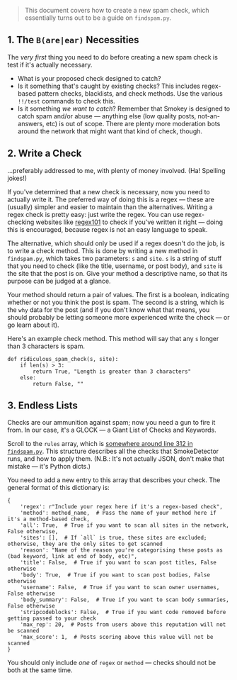 > This document covers how to create a new spam check, which essentially turns out to be a guide on `findspam.py`.

## 1. The `B(are|ear)` Necessities
The *very first* thing you need to do before creating a new spam check is test if it's actually necessary.

- What is your proposed check designed to catch?
- Is it something that's caught by existing checks? This includes regex-based pattern checks, blacklists, and check methods. Use the various `!!/test` commands to check this.
- Is it something *we want to catch*? Remember that Smokey is designed to catch spam and/or abuse — anything else (low quality posts, not-an-answers, etc) is out of scope. There are plenty more moderation bots around the network that might want that kind of check, though.

## 2. Write a Check
...preferably addressed to me, with plenty of money involved. (Ha! Spelling jokes!)

If you've determined that a new check is necessary, now you need to actually write it. The preferred way of doing this is a regex — these are (usually) simpler and easier to maintain than the alternatives. Writing a regex check is pretty easy: just write the regex. You can use regex-checking websites like [regex101](http://regex101.com) to check if you've written it right — doing this is encouraged, because regex is not an easy language to speak.

The alternative, which should only be used if a regex doesn't do the job, is to write a check method. This is done by writing a new method in `findspam.py`, which takes two parameters: `s` and `site`. `s` is a string of stuff that you need to check (like the title, username, or post body), and `site` is the site that the post is on. Give your method a descriptive name, so that its purpose can be judged at a glance.

Your method should return a pair of values. The first is a boolean, indicating whether or not you think the post is spam. The second is a string, which is the `why` data for the post (and if you don't know what that means, you should probably be letting someone more experienced write the check — or go learn about it).

Here's an example check method. This method will say that any `s` longer than 3 characters is spam.

    def ridiculous_spam_check(s, site):
        if len(s) > 3:
            return True, "Length is greater than 3 characters"
        else:
            return False, ""

## 3. Endless Lists
Checks are our ammunition against spam; now you need a gun to fire it from. In our case, it's a GLOCK — a Giant List of Checks and Keywords.

Scroll to the `rules` array, which is [somewhere around line 312 in `findspam.py`](https://github.com/Charcoal-SE/SmokeDetector/blob/master/findspam.py#L312). This structure describes all the checks that SmokeDetector runs, and how to apply them. (N.B.: It's not actually JSON, don't make that mistake — it's Python dicts.)

You need to add a new entry to this array that describes your check. The general format of this dictionary is:

    {
        'regex': r"Include your regex here if it's a regex-based check",
        'method': method_name,  # Pass the name of your method here if it's a method-based check,
        'all': True,  # True if you want to scan all sites in the network, False otherwise,
        'sites': [],  # If `all` is true, these sites are excluded; otherwise, they are the only sites to get scanned
        'reason': "Name of the reason you're categorising these posts as (bad keyword, link at end of body, etc)",
        'title': False,  # True if you want to scan post titles, False otherwise
        'body': True,  # True if you want to scan post bodies, False otherwise
        'username': False,  # True if you want to scan owner usernames, False otherwise
        'body_summary': False,  # True if you want to scan body summaries, False otherwise
        'stripcodeblocks': False,  # True if you want code removed before getting passed to your check
        'max_rep': 20,  # Posts from users above this reputation will not be scanned
        'max_score': 1,  # Posts scoring above this value will not be scanned
    }

You should only include *one* of `regex` or `method` — checks should not be both at the same time.
